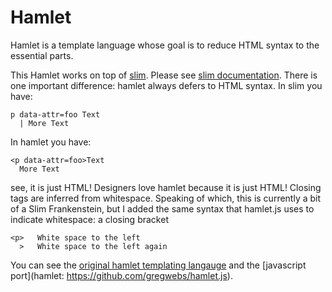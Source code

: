 # Hamlet

Hamlet is a template language whose goal is to reduce HTML syntax to the essential parts.

This Hamlet works on top of [slim](https://github.com/stonean/slim/). Please see [slim documentation](http://slim-lang.com). There is one important difference: hamlet always defers to HTML syntax. In slim you have:

    p data-attr=foo Text
      | More Text

In hamlet you have:

    <p data-attr=foo>Text
      More Text

see, it is just HTML! Designers love hamlet because it is just HTML! Closing tags are inferred from whitespace. Speaking of which, this is currently a bit of a Slim Frankenstein, but I added the same syntax that hamlet.js uses to indicate whitespace: a closing bracket

    <p>   White space to the left
      >   White space to the left again


You can see the [original hamlet templating langauge](http://www.yesodweb.com/book/templates) and the
[javascript port](hamlet: https://github.com/gregwebs/hamlet.js).
